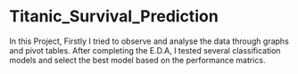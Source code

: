 # Titanic_Survival_Prediction

In this Project, Firstly I tried to observe and analyse the data through graphs and pivot tables. After completing the E.D.A, I tested several classification models and select the best model based on the performance matrics.   
